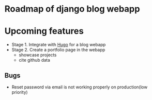 # Roadmap of django blog webapp

# Upcoming features
- Stage 1. Integrate with [Hugo](https://gohugo.io/) for a blog webapp
- Stage 2. Create a portfolio page in the webapp
  - showcase projects
  - cite github data

## Bugs
- Reset password via email is not working properly on production(low priority)